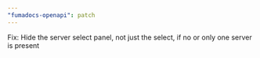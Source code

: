 ```yaml
---
"fumadocs-openapi": patch
---
```


Fix: Hide the server select panel, not just the select, if no or only one server is present

